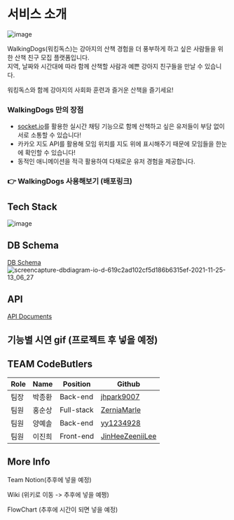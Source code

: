 # 서비스 소개
![image](https://cdn.discordapp.com/attachments/912245935197802554/912989802457100288/logo.png) <br>

WalkingDogs(워킹독스)는 강아지의 산책 경험을 더 풍부하게 하고 싶은 사람들을 위한 산책 친구 모집 플랫폼입니다.<br>
지역, 날짜와 시간대에 따라 함께 산책할 사람과 예쁜 강아지 친구들을 만날 수 있습니다.

워킹독스와 함께 강아지의 사회화 훈련과 즐거운 산책을 즐기세요!

### **WalkingDogs 만의 장점**

- [socket.io](http://socket.io/)를 활용한 실시간 채팅 기능으로 함께 산책하고 싶은 유저들이 부담 없이 서로 소통할 수 있습니다!
- 카카오 지도 API를 활용해 모임 위치를 지도 위에 표시해주기 때문에 모임들을 한눈에 확인할 수 있습니다!
- 동적인 애니메이션을 적극 활용하여 다채로운 유저 경험을 제공합니다.

### 👉 WalkingDogs 사용해보기 (배포링크)

## Tech Stack
![image](https://cdn.discordapp.com/attachments/912245935197802554/912986676865949696/2021-11-24_5.42.06_1.png)

## DB Schema
[DB Schema](https://dbdiagram.io/d/619c2ad102cf5d186b6315ef)
![screencapture-dbdiagram-io-d-619c2ad102cf5d186b6315ef-2021-11-25-13_06_27](https://user-images.githubusercontent.com/71960647/143378172-94eb71b3-fded-4e35-b72a-f2270be406dc.png)

## API
[API Documents](https://0402abcd.gitbook.io/walkingdogs-api/)

## 기능별 시연 gif (프로젝트 후 넣을 예정)

## TEAM CodeButlers
|Role|Name|Position|Github|
|----|----|--------|------|
|팀장|박종환|Back-end|[jhpark9007](https://github.com/jhpark9007)|
|팀원|홍순상|Full-stack|[ZerniaMarle](https://github.com/ZerniaMarle)|
|팀원|양예솔|Back-end|[yy1234928](https://github.com/yy1234928)|
|팀원|이진희|Front-end|[JinHeeZeeniiLee](https://github.com/JinHeeZeeniiLee)|

## More Info
Team Notion(추후에 넣을 예정)

Wiki (위키로 이동 -> 추후에 넣을 예쩡)

FlowChart (추후에 시간이 되면 넣을 예정)
